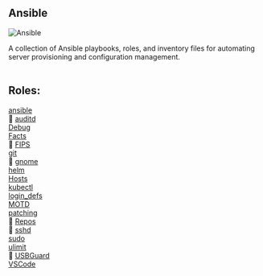 Ansible
-------

![Ansible](https://skillicons.dev/icons?i=ansible) <br>

A collection of Ansible playbooks, roles, and inventory files for automating server provisioning and configuration management. <br>
<br>

## Roles:
[ansible](https://github.com/itscturner/ansible/tree/main/roles/ansible) <br>
🚧 [auditd](https://github.com/itscturner/ansible/tree/main/roles/auditd) <br>
[Debug](https://github.com/itscturner/ansible/tree/main/roles/debug) <br>
[Facts](https://github.com/itscturner/ansible/tree/main/roles/facts) <br>
🚧 [FIPS](https://github.com/itscturner/ansible/tree/main/roles/fips) <br>
[git](https://github.com/itscturner/ansible/tree/main/roles/git) <br>
🚧 [gnome](https://github.com/itscturner/ansible/tree/main/roles/gnome) <br>
[helm](https://github.com/itscturner/ansible/tree/main/roles/helm) <br>
[Hosts](https://github.com/itscturner/ansible/tree/main/roles/hosts) <br>
[kubectl](https://github.com/itscturner/ansible/tree/main/roles/kubectl) <br>
[login_defs](https://github.com/itscturner/ansible/tree/main/roles/login_defs) <br>
[MOTD](https://github.com/itscturner/ansible/tree/main/roles/motd) <br>
[patching](https://github.com/itscturner/ansible/tree/main/roles/patching) <br>
🚧 [Repos](https://github.com/itscturner/ansible/tree/main/roles/repos) <br>
🚧 [sshd](https://github.com/itscturner/ansible/tree/main/roles/sshd) <br>
[sudo](https://github.com/itscturner/ansible/tree/main/roles/sudo) <br>
[ulimit](https://github.com/itscturner/ansible/tree/main/roles/ulimit) <br>
🚧 [USBGuard](https://github.com/itscturner/ansible/tree/main/roles/usbguard) <br>
[VSCode](https://github.com/itscturner/ansible/tree/main/roles/vscode) <br>
